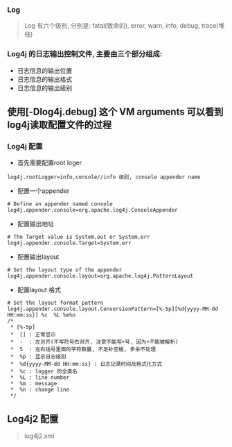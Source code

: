 ### Log
> Log 有六个级别, 分别是: fatal(致命的), error, warn, info, debug, trace(堆栈)

### Log4j 的日志输出控制文件, 主要由三个部分组成:
- 日志信息的输出位置
- 日志信息的输出格式
- 日志信息的输出级别

## 使用[-Dlog4j.debug] 这个 VM arguments 可以看到log4j读取配置文件的过程

### Log4j 配置
- 首先需要配置root loger
```
log4j.rootLogger=info,console//info 级别, console appender name
```

- 配置一个appender
```
# Define an appender named console
log4j.appender.console=org.apache.log4j.ConsoleAppender
```

- 配置输出地址
```
# The Target value is System.out or System.err
log4j.appender.console.Target=System.err
```

- 配置输出layout
```
# Set the layout type of the appender
log4j.appender.console.layout=org.apache.log4j.PatternLayout
```

- 配置layout 格式
```
# Set the layout format pattern
log4j.appender.console.layout.ConversionPattern=[%-5p][%d{yyyy-MM-dd HH:mm:ss}] %c  %L %m%n
/*
 * [%-5p]
 *  [] : 正常显示
 *  -  : 左对齐(不写符号右对齐, 注意不能写+号, 因为+不能被解析)
 *  5  : 左右括号里面的字符数量, 不足补空格, 多余不处理 
 * 	%p : 显示日志级别
 *  %d{yyyy-MM-dd HH:mm:ss} : 日志记录时间及格式化方式
 *  %c : logger 的全类名
 *  %L : line number
 *  %m : message
 *  %n : change line
 */
```

## Log4j2 配置
> log4j2.xml
